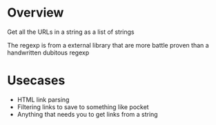 # Overview

Get all the URLs in a string as a list of strings

The regexp is from a external library that are more battle proven than a handwritten dubitous regexp

# Usecases
- HTML link parsing
- Filtering links to save to something like pocket
- Anything that needs you to get links from a string 